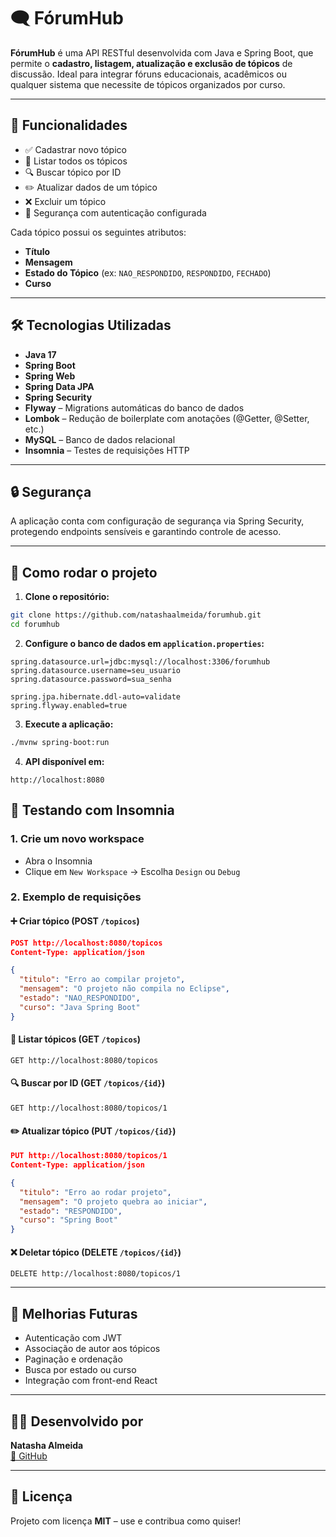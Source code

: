 
# 🗨️ FórumHub

**FórumHub** é uma API RESTful desenvolvida com Java e Spring Boot, que permite o **cadastro, listagem, atualização e exclusão de tópicos** de discussão. Ideal para integrar fóruns educacionais, acadêmicos ou qualquer sistema que necessite de tópicos organizados por curso.

---

## 🚀 Funcionalidades

- ✅ Cadastrar novo tópico
- 📄 Listar todos os tópicos
- 🔍 Buscar tópico por ID
- ✏️ Atualizar dados de um tópico
- ❌ Excluir um tópico
- 🔐 Segurança com autenticação configurada

Cada tópico possui os seguintes atributos:

- **Título**
- **Mensagem**
- **Estado do Tópico** (ex: `NAO_RESPONDIDO`, `RESPONDIDO`, `FECHADO`)
- **Curso**

---

## 🛠️ Tecnologias Utilizadas

- **Java 17**
- **Spring Boot**
- **Spring Web**
- **Spring Data JPA**
- **Spring Security**
- **Flyway** – Migrations automáticas do banco de dados
- **Lombok** – Redução de boilerplate com anotações (@Getter, @Setter, etc.)
- **MySQL** – Banco de dados relacional
- **Insomnia** – Testes de requisições HTTP

---

## 🔒 Segurança

A aplicação conta com configuração de segurança via Spring Security, protegendo endpoints sensíveis e garantindo controle de acesso.

---

## 🧪 Como rodar o projeto

1. **Clone o repositório:**

```bash
git clone https://github.com/natashaalmeida/forumhub.git
cd forumhub
```

2. **Configure o banco de dados em `application.properties`:**

```properties
spring.datasource.url=jdbc:mysql://localhost:3306/forumhub
spring.datasource.username=seu_usuario
spring.datasource.password=sua_senha

spring.jpa.hibernate.ddl-auto=validate
spring.flyway.enabled=true
```

3. **Execute a aplicação:**

```bash
./mvnw spring-boot:run
```

4. **API disponível em:**

```
http://localhost:8080
```

## 🔧 Testando com Insomnia

### 1. Crie um novo workspace
- Abra o Insomnia
- Clique em `New Workspace` → Escolha `Design` ou `Debug`

### 2. Exemplo de requisições

#### ➕ Criar tópico (POST `/topicos`)
```json
POST http://localhost:8080/topicos
Content-Type: application/json

{
  "titulo": "Erro ao compilar projeto",
  "mensagem": "O projeto não compila no Eclipse",
  "estado": "NAO_RESPONDIDO",
  "curso": "Java Spring Boot"
}
```

#### 📄 Listar tópicos (GET `/topicos`)
```http
GET http://localhost:8080/topicos
```

#### 🔍 Buscar por ID (GET `/topicos/{id}`)
```http
GET http://localhost:8080/topicos/1
```

#### ✏️ Atualizar tópico (PUT `/topicos/{id}`)
```json
PUT http://localhost:8080/topicos/1
Content-Type: application/json

{
  "titulo": "Erro ao rodar projeto",
  "mensagem": "O projeto quebra ao iniciar",
  "estado": "RESPONDIDO",
  "curso": "Spring Boot"
}
```

#### ❌ Deletar tópico (DELETE `/topicos/{id}`)
```http
DELETE http://localhost:8080/topicos/1
```

---

## 🧠 Melhorias Futuras

- Autenticação com JWT
- Associação de autor aos tópicos
- Paginação e ordenação
- Busca por estado ou curso
- Integração com front-end React

---

## 👩‍💻 Desenvolvido por

**Natasha Almeida**  
[🔗 GitHub](https://github.com/natashaalmeida)

---

## 📌 Licença

Projeto com licença **MIT** – use e contribua como quiser!
